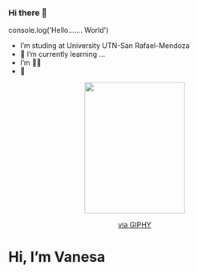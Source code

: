 ### Hi there 👋

console.log('Hello....... World')
-  I’m studing at University UTN-San Rafael-Mendoza
- 🌱 I’m currently learning ...
-   I’m  :woman_student:
-   :gift_heart:
   <div id="header" align="center">
     <img src="https://giphy.com/embed/GJVZuQQf8Hy0M" width="200" height="262" frameBorder="0" class="giphy-embed" ><p><a href="https://giphy.com/gifs/jajaja-chicas-mujer-GJVZuQQf8Hy0M">via GIPHY</a></p>
     <h1 align="left"> Hi, I’m Vanesa</h1>

   </div>
